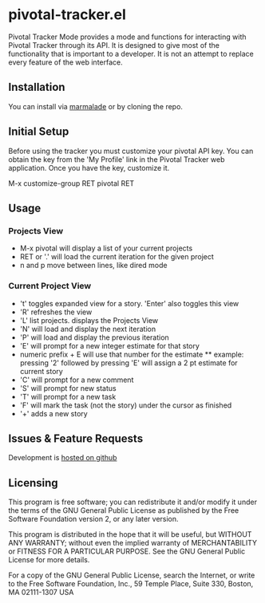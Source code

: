 # pivotal-tracker.el

Pivotal Tracker Mode provides a mode and functions for interacting with Pivotal Tracker through its API.
It is designed to give most of the functionality that is important to a developer.
It is not an attempt to replace every feature of the web interface.

## Installation

You can install via [marmalade](http://marmalade-repo.org/packages/pivotal-tracker) or by cloning the repo.

## Initial Setup

Before using the tracker you must customize your pivotal API key.
You can obtain the key from the 'My Profile' link in the Pivotal Tracker
web application. Once you have the key, customize it.

  M-x customize-group RET pivotal RET

## Usage

### Projects View

* M-x pivotal will display a list of your current projects
* RET or '.' will load the current iteration for the given project
* n and p move between lines, like dired mode

### Current Project View

* 't' toggles expanded view for a story. 'Enter' also toggles this view
* 'R' refreshes the view
* 'L' list projects. displays the Projects View
* 'N' will load and display the next iteration
* 'P' will load and display the previous iteration
* 'E' will prompt for a new integer estimate for that story
* numeric prefix + E will use that number for the estimate
**  example: pressing '2' followed by pressing 'E' will assign a 2 pt estimate for current story
* 'C' will prompt for a new comment
* 'S' will prompt for new status
* 'T' will prompt for a new task
* 'F' will mark the task (not the story) under the cursor as finished
* '+' adds a new story

## Issues & Feature Requests

Development is [hosted on github](https://github.com/jxa/pivotal-tracker)

## Licensing

This program is free software; you can redistribute it and/or
modify it under the terms of the GNU General Public License as
published by the Free Software Foundation version 2, or any later version.

This program is distributed in the hope that it will be useful, but
WITHOUT ANY WARRANTY; without even the implied warranty of
MERCHANTABILITY or FITNESS FOR A PARTICULAR PURPOSE.  See the GNU
General Public License for more details.

For a copy of the GNU General Public License, search the Internet,
or write to the Free Software Foundation, Inc., 59 Temple Place,
Suite 330, Boston, MA 02111-1307 USA

